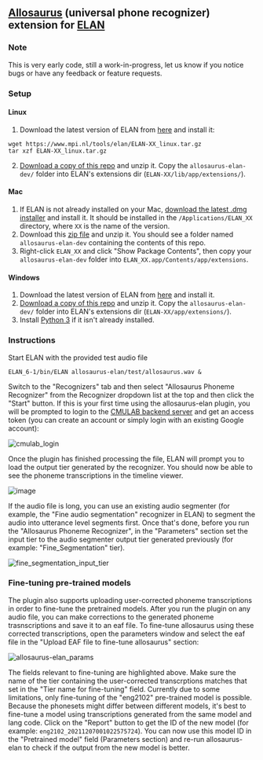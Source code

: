 ## [Allosaurus](https://github.com/xinjli/allosaurus/) (universal phone recognizer) extension for [ELAN](https://archive.mpi.nl/tla/elan)

###  Note

This is very early code, still a work-in-progress, let us know if you notice bugs or have any feedback or feature requests.

### Setup

#### Linux

1. Download the latest version of ELAN from [here](https://archive.mpi.nl/tla/elan/download) and install it:
```
wget https://www.mpi.nl/tools/elan/ELAN-XX_linux.tar.gz
tar xzf ELAN-XX_linux.tar.gz
```

2. [Download a copy of this repo](https://github.com/zaidsheikh/allosaurus-elan/archive/refs/heads/dev.zip) and unzip it. Copy the `allosaurus-elan-dev/` folder into ELAN's extensions dir (`ELAN-XX/lib/app/extensions/`).

#### Mac

1. If ELAN is not already installed on your Mac, [download the latest .dmg installer](https://archive.mpi.nl/tla/elan/download) and install it. It should be installed in the `/Applications/ELAN_XX` directory, where `XX` is the name of the version.
2. Download this [zip file](https://github.com/zaidsheikh/allosaurus-elan/archive/refs/heads/dev.zip) and unzip it. You should see a folder named `allosaurus-elan-dev` containing the contents of this repo.
3. Right-click `ELAN_XX` and click "Show Package Contents", then copy your `allosaurus-elan-dev` folder into `ELAN_XX.app/Contents/app/extensions`.


#### Windows

1. Download the latest version of ELAN from [here](https://archive.mpi.nl/tla/elan/download) and install it.
2. [Download a copy of this repo](https://github.com/zaidsheikh/allosaurus-elan/archive/refs/heads/dev.zip) and unzip it. Copy the `allosaurus-elan-dev/` folder into ELAN's extensions dir (`ELAN-XX/app/extensions/`).
3. Install [Python 3](https://www.python.org/downloads/) if it isn't already installed.


### Instructions

Start ELAN with the provided test audio file

`ELAN_6-1/bin/ELAN allosaurus-elan/test/allosaurus.wav &`

Switch to the "Recognizers" tab and then select "Allosaurus Phoneme Recognizer" from the Recognizer dropdown list at the top and then click the "Start" button.
If this is your first time using the allosaurus-elan plugin, you will be prompted to login to the [CMULAB backend server](https://github.com/neulab/cmulab) and get an access token (you can create an account or simply login with an existing Google account):

![cmulab_login](https://user-images.githubusercontent.com/2358298/144942829-052e3f45-01f2-4f93-8562-2f95b00ec24f.png)

Once the plugin has finished processing the file, ELAN will prompt you to load the output tier generated by the recognizer. You should now be able to see the phoneme transcriptions in the timeline viewer.

![image](https://user-images.githubusercontent.com/2358298/124541645-da0adf80-ddef-11eb-8bb6-4a26713545a6.png)

If the audio file is long, you can use an existing audio segmenter (for example, the "Fine audio segmentation" recognizer in ELAN) to segment the audio into utterance level segments first. Once that's done, before you run the "Allosaurus Phoneme Recognizer", in the "Parameters" section set the input tier to the audio segmenter output tier generated previously (for example: "Fine_Segmentation" tier).

![fine_segmentation_input_tier](https://user-images.githubusercontent.com/2358298/126795420-00efc527-d2b8-40c2-8122-0cb37c4c1cfb.png)


### Fine-tuning pre-trained models

The plugin also supports uploading user-corrected phoneme transcriptions in order to fine-tune the pretrained models. After you run the plugin on any audio file, you can make corrections to the generated phoneme trasnscriptions and save it to an eaf file. To fine-tune allosaurus using these corrected transcriptions, open the parameters window and select the eaf file in the "Upload EAF file to fine-tune allosaurus" section:

![allosaurus-elan_params](https://user-images.githubusercontent.com/2358298/144940955-880700ef-bdfb-4721-b935-6684f1f71782.png)

The fields relevant to fine-tuning are highlighted above. Make sure the name of the tier containing the user-corrected transcrptions matches that set in the "Tier name for fine-tuning" field. Currently due to some limitations, only fine-tuning of the "eng2102" pre-trained model is possible. Because the phonesets might differ between different models, it's best to fine-tune a model using transcriptions generated from the same model and lang code. Click on the "Report" button to get the ID of the new model (for example: `eng2102_20211207001022575724`). You can now use this model ID in the "Pretrained model" field (Parameters section) and re-run allosaurus-elan to check if the output from the new model is better.

